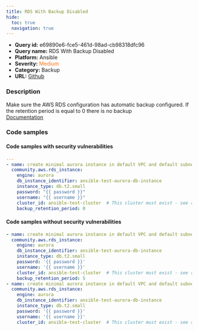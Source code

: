 ```yaml
---
title: RDS With Backup Disabled
hide:
  toc: true
  navigation: true
---
```


<style>
  .highlight .hll {
    background-color: #ff171742;
  }
  .md-content {
    max-width: 1100px;
    margin: 0 auto;
  }
</style>

-   **Query id:** e69890e6-fce5-461d-98ad-cb98318dfc96
-   **Query name:** RDS With Backup Disabled
-   **Platform:** Ansible
-   **Severity:** <span style="color:#ff7213">Medium</span>
-   **Category:** Backup
-   **URL:** [Github](https://github.com/Checkmarx/kics/tree/master/assets/queries/ansible/aws/rds_with_backup_disabled)

### Description
Make sure the AWS RDS configuration has automatic backup configured. If the retention period is equal to 0 there is no backup<br>
[Documentation](https://docs.ansible.com/ansible/latest/collections/community/aws/rds_instance_module.html#parameter-backup_retention_period)

### Code samples
#### Code samples with security vulnerabilities
```yaml title="Positive test num. 1 - yaml file" hl_lines="10"
---
- name: create minimal aurora instance in default VPC and default subnet group
  community.aws.rds_instance:
    engine: aurora
    db_instance_identifier: ansible-test-aurora-db-instance
    instance_type: db.t2.small
    password: "{{ password }}"
    username: "{{ username }}"
    cluster_id: ansible-test-cluster  # This cluster must exist - see rds_cluster to manage it
    backup_retention_period: 0

```


#### Code samples without security vulnerabilities
```yaml title="Negative test num. 1 - yaml file"
- name: create minimal aurora instance in default VPC and default subnet group
  community.aws.rds_instance:
    engine: aurora
    db_instance_identifier: ansible-test-aurora-db-instance
    instance_type: db.t2.small
    password: '{{ password }}'
    username: '{{ username }}'
    cluster_id: ansible-test-cluster  # This cluster must exist - see rds_cluster to manage it
    backup_retention_period: 5
- name: create minimal aurora instance in default VPC and default subnet group2
  community.aws.rds_instance:
    engine: aurora
    db_instance_identifier: ansible-test-aurora-db-instance
    instance_type: db.t2.small
    password: '{{ password }}'
    username: '{{ username }}'
    cluster_id: ansible-test-cluster  # This cluster must exist - see rds_cluster to manage it

```
